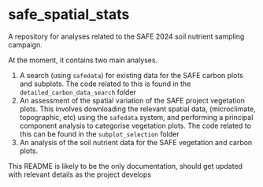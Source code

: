 # safe_spatial_stats

A repository for analyses related to the SAFE 2024 soil nutrient sampling campaign.

At the moment, it contains two main analyses.

1) A search (using `safedata`) for existing data for the SAFE carbon plots and subplots.
   The code related to this is found in the `detailed_carbon_data_search` folder
2) An assessment of the spatial variation of the SAFE project vegetation plots. This
   involves downloading the relevant spatial data, (microclimate, topographic, etc)
   using the `safedata` system, and performing a principal component analysis to
   categorise vegetation plots. The code related to this can be found in the
   `subplot_selection` folder
3) An analysis of the soil nutrient data for the SAFE vegetation and carbon plots.

This README is likely to be the only documentation, should get updated with relevant
details as the project develops
